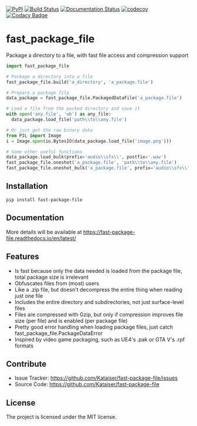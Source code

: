 [![PyPI](https://img.shields.io/pypi/v/fast-package-file.svg)](https://pypi.org/project/fast-package-file/)
[![Build Status](https://travis-ci.com/Kataiser/fast-package-file.svg?branch=master)](https://travis-ci.com/Kataiser/fast-package-file)
[![Documentation Status](https://readthedocs.org/projects/fast-package-file/badge/?version=latest)](https://fast-package-file.readthedocs.io/en/latest/?badge=latest)
[![codecov](https://codecov.io/gh/Kataiser/fast-package-file/branch/master/graph/badge.svg)](https://codecov.io/gh/Kataiser/fast-package-file)
[![Codacy Badge](https://api.codacy.com/project/badge/Grade/5018ac2a202145eca3d0ede57904815e)](https://app.codacy.com/app/Kataiser/fast-package-file?utm_source=github.com&utm_medium=referral&utm_content=Kataiser/fast-package-file&utm_campaign=Badge_Grade_Dashboard)

# fast_package_file
Package a directory to a file, with fast file access and compression support

```python
import fast_package_file

# Package a directory into a file
fast_package_file.build('a_directory', 'a_package.file')

# Prepare a package file
data_package = fast_package_file.PackagedDataFile('a_package.file')

# Load a file from the packed directory and save it
with open('any.file', 'wb') as any_file:
  data_package.load_file('path\\to\\any.file')

# Or just get the raw binary data
from PIL import Image
i = Image.open(io.BytesIO(data_package.load_file('image.png')))

# Some other useful functions
data_package.load_bulk(prefix='audio\\sfx\\', postfix='.wav')
fast_package_file.oneshot('a_package.file', 'path\\to\\any.file')
fast_package_file.oneshot_bulk('a_package.file', prefix='audio\\sfx\\', postfix='.wav')
```

## Installation
```shell
pip install fast-package-file
```

## Documentation
More details will be available at https://fast-package-file.readthedocs.io/en/latest/

## Features
-   Is fast because only the data needed is loaded from the package file, total package size is irrelevant
-   Obfuscates files from (most) users
-   Like a .zip file, but doesn't decompress the entire thing when reading just one file
-   Includes the entire directory and subdirectories, not just surface-level files
-   Files are compressed with Gzip, but only if compression improves file size (per file) and is enabled (per package file)
-   Pretty good error handling when loading package files, just catch fast_package_file.PackageDataError
-   Inspired by video game packaging, such as UE4's .pak or GTA V's .rpf formats

## Contribute
-   Issue Tracker: https://github.com/Kataiser/fast-package-file/issues
-   Source Code: https://github.com/Kataiser/fast-package-file

## License
The project is licensed under the MIT license.
